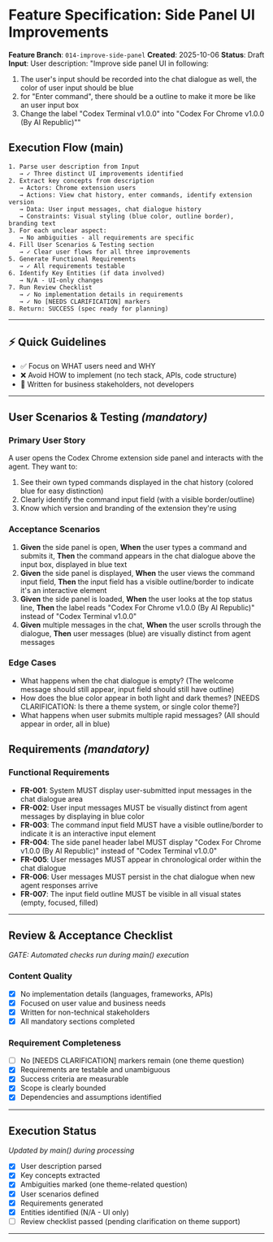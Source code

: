 # Feature Specification: Side Panel UI Improvements

**Feature Branch**: `014-improve-side-panel`
**Created**: 2025-10-06
**Status**: Draft
**Input**: User description: "Improve side panel UI in following:
1.  The user's input should be recorded into the chat dialogue as well, the color of user input should be blue
2. for "Enter command", there should be a outline to make it more be like an user input box
3. Change the label "Codex Terminal v1.0.0" into "Codex For Chrome v1.0.0 (By AI Republic)""

## Execution Flow (main)
```
1. Parse user description from Input
   → ✓ Three distinct UI improvements identified
2. Extract key concepts from description
   → Actors: Chrome extension users
   → Actions: View chat history, enter commands, identify extension version
   → Data: User input messages, chat dialogue history
   → Constraints: Visual styling (blue color, outline border), branding text
3. For each unclear aspect:
   → No ambiguities - all requirements are specific
4. Fill User Scenarios & Testing section
   → ✓ Clear user flows for all three improvements
5. Generate Functional Requirements
   → ✓ All requirements testable
6. Identify Key Entities (if data involved)
   → N/A - UI-only changes
7. Run Review Checklist
   → ✓ No implementation details in requirements
   → ✓ No [NEEDS CLARIFICATION] markers
8. Return: SUCCESS (spec ready for planning)
```

---

## ⚡ Quick Guidelines
- ✅ Focus on WHAT users need and WHY
- ❌ Avoid HOW to implement (no tech stack, APIs, code structure)
- 👥 Written for business stakeholders, not developers

---

## User Scenarios & Testing *(mandatory)*

### Primary User Story
A user opens the Codex Chrome extension side panel and interacts with the agent. They want to:
1. See their own typed commands displayed in the chat history (colored blue for easy distinction)
2. Clearly identify the command input field (with a visible border/outline)
3. Know which version and branding of the extension they're using

### Acceptance Scenarios
1. **Given** the side panel is open, **When** the user types a command and submits it, **Then** the command appears in the chat dialogue above the input box, displayed in blue text
2. **Given** the side panel is displayed, **When** the user views the command input field, **Then** the input field has a visible outline/border to indicate it's an interactive element
3. **Given** the side panel is loaded, **When** the user looks at the top status line, **Then** the label reads "Codex For Chrome v1.0.0 (By AI Republic)" instead of "Codex Terminal v1.0.0"
4. **Given** multiple messages in the chat, **When** the user scrolls through the dialogue, **Then** user messages (blue) are visually distinct from agent messages

### Edge Cases
- What happens when the chat dialogue is empty? (The welcome message should still appear, input field should still have outline)
- How does the blue color appear in both light and dark themes? [NEEDS CLARIFICATION: Is there a theme system, or single color theme?]
- What happens when user submits multiple rapid messages? (All should appear in order, all in blue)

## Requirements *(mandatory)*

### Functional Requirements
- **FR-001**: System MUST display user-submitted input messages in the chat dialogue area
- **FR-002**: User input messages MUST be visually distinct from agent messages by displaying in blue color
- **FR-003**: The command input field MUST have a visible outline/border to indicate it is an interactive input element
- **FR-004**: The side panel header label MUST display "Codex For Chrome v1.0.0 (By AI Republic)" instead of "Codex Terminal v1.0.0"
- **FR-005**: User messages MUST appear in chronological order within the chat dialogue
- **FR-006**: User messages MUST persist in the chat dialogue when new agent responses arrive
- **FR-007**: The input field outline MUST be visible in all visual states (empty, focused, filled)

---

## Review & Acceptance Checklist
*GATE: Automated checks run during main() execution*

### Content Quality
- [x] No implementation details (languages, frameworks, APIs)
- [x] Focused on user value and business needs
- [x] Written for non-technical stakeholders
- [x] All mandatory sections completed

### Requirement Completeness
- [ ] No [NEEDS CLARIFICATION] markers remain (one theme question)
- [x] Requirements are testable and unambiguous
- [x] Success criteria are measurable
- [x] Scope is clearly bounded
- [x] Dependencies and assumptions identified

---

## Execution Status
*Updated by main() during processing*

- [x] User description parsed
- [x] Key concepts extracted
- [x] Ambiguities marked (one theme-related question)
- [x] User scenarios defined
- [x] Requirements generated
- [x] Entities identified (N/A - UI only)
- [ ] Review checklist passed (pending clarification on theme support)

---
